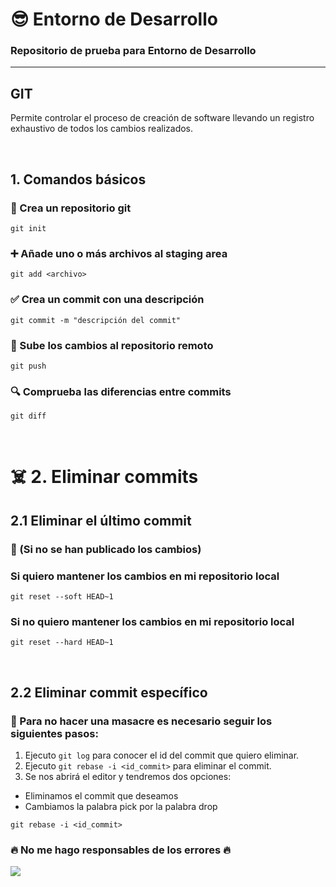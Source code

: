 # 😎 **Entorno de Desarrollo**
### Repositorio de prueba para **Entorno de Desarrollo**

***

## **GIT**
Permite controlar el proceso de creación de software llevando un registro exhaustivo de todos los cambios realizados.

<br>

## 1. Comandos básicos
### 📝 Crea un repositorio git
```console
git init
```
### ➕ Añade uno o más archivos al staging area
```console
git add <archivo>
```
### ✅ Crea un commit con una descripción
```console
git commit -m "descripción del commit"
```
### 🚀 Sube los cambios al repositorio remoto
```console
git push
```
### 🔍️ Comprueba las diferencias entre commits 
```console
git diff
```
<br>

# ☠️ 2. Eliminar commits
## 2.1 Eliminar el último commit
### 🚨 (Si no se han publicado los cambios)
### Si quiero mantener los cambios en mi repositorio local
```console
git reset --soft HEAD~1
```

### Si no quiero mantener los cambios en mi repositorio local
```console
git reset --hard HEAD~1
```

<br>

## 2.2 Eliminar commit específico
### 🚨 Para no hacer una masacre es necesario seguir los siguientes pasos:
1. Ejecuto `git log` para conocer el id del commit que quiero eliminar.
2. Ejecuto `git rebase -i <id_commit>` para eliminar el commit.
3. Se nos abrirá el editor y tendremos dos opciones:
- Eliminamos el commit que deseamos
- Cambiamos la palabra pick por la palabra drop

```console
git rebase -i <id_commit>
```


### 🔥 No me hago responsables de los errores 🔥
![](https://i.imgflip.com/40noj6.jpg)